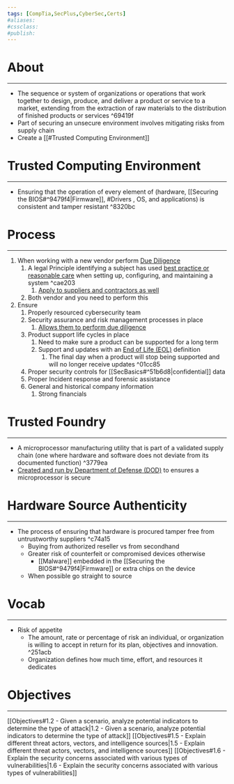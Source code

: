 ```yaml
---
tags: [CompTia,SecPlus,CyberSec,Certs]
#aliases:
#cssclass:
#publish:
---
```


# About
---
- The sequence or system of organizations or operations that work together to design, produce, and deliver a product or service to a market, extending from the extraction of raw materials to the distribution of finished products or services ^69419f
- Part of securing an unsecure environment involves mitigating risks from supply chain
- Create a [[#Trusted Computing Environment]]

# Trusted Computing Environment
---
- Ensuring that the operation of every element of (hardware, [[Securing the BIOS#^9479f4|Firmware]], #Drivers , OS, and applications) is consistent and tamper resistant ^8320bc

# Process
---
1. When working with a new vendor perform <u>Due Diligence</u>
	1. A legal Principle identifying a subject has used <u>best practice or reasonable care</u> when setting up, configuring, and maintaining a system ^cae203
		1. <u>Apply to suppliers and contractors as well</u>
	2. Both vendor and you need to perform this
2. Ensure
	1. Properly resourced cybersecurity team
	2. Security assurance and risk management processes in place
		1. <u>Allows them to perform due diligence</u>
	3. Product support life cycles in place
		1. Need to make sure a product can be supported for a long term
		2. Support and updates with an <u>End of Life (EOL)</u> definition
			1. The final day when a product will stop being supported and will no longer receive updates ^01cc85
	4. Proper security controls for [[SecBasics#^51b6d8|confidential]] data
	5. Proper Incident response and forensic assistance
	6. General and historical company information
		1. Strong financials

# Trusted Foundry
---
- A microprocessor manufacturing utility that is part of a validated supply chain (one where hardware and software does not deviate from its documented function) ^3779ea
- <u>Created and run by Department of Defense (DOD)</u> to ensures a microprocessor is secure

# Hardware Source Authenticity
---
- The process of ensuring that hardware is procured tamper free from untrustworthy suppliers ^c74a15
	- Buying from authorized reseller vs from secondhand
	- Greater risk of counterfeit or compromised devices otherwise
		- [[Malware]] embedded in the [[Securing the BIOS#^9479f4|Firmware]] or extra chips on the device
	- When possible go straight to source

# Vocab
---
- Risk of appetite
	- The amount, rate or percentage of risk an individual, or organization is willing to accept in return for its plan, objectives and innovation. ^251acb
	- Organization defines how much time, effort, and resources it dedicates

# Objectives
---
[[Objectives#1.2 - Given a scenario, analyze potential indicators to determine the type of attack|1.2 - Given a scenario, analyze potential indicators to determine the type of attack]]
[[Objectives#1.5 - Explain different threat actors, vectors, and intelligence sources|1.5 - Explain different threat actors, vectors, and intelligence sources]]
[[Objectives#1.6 - Explain the security concerns associated with various types of vulnerabilities|1.6 - Explain the security concerns associated with various types of vulnerabilities]]